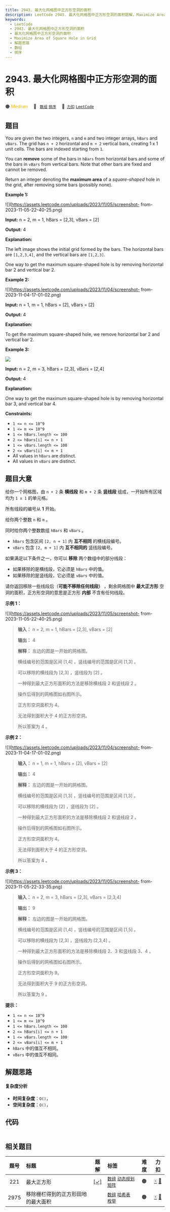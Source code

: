 ```yaml
---
title: 2943. 最大化网格图中正方形空洞的面积
description: LeetCode 2943. 最大化网格图中正方形空洞的面积题解，Maximize Area of Square Hole in Grid，包含解题思路、复杂度分析以及完整的 JavaScript 代码实现。
keywords:
  - LeetCode
  - 2943. 最大化网格图中正方形空洞的面积
  - 最大化网格图中正方形空洞的面积
  - Maximize Area of Square Hole in Grid
  - 解题思路
  - 数组
  - 排序
---
```


# 2943. 最大化网格图中正方形空洞的面积

🟠 <font color=#ffb800>Medium</font>&emsp; 🔖&ensp; [`数组`](/tag/array.md) [`排序`](/tag/sorting.md)&emsp; 🔗&ensp;[`力扣`](https://leetcode.cn/problems/maximize-area-of-square-hole-in-grid) [`LeetCode`](https://leetcode.com/problems/maximize-area-of-square-hole-in-grid)

## 题目

You are given the two integers, `n` and `m` and two integer arrays, `hBars`
and `vBars`. The grid has `n + 2` horizontal and `m + 2` vertical bars,
creating 1 x 1 unit cells. The bars are indexed starting from `1`.

You can **remove** some of the bars in `hBars` from horizontal bars and some
of the bars in `vBars` from vertical bars. Note that other bars are fixed and
cannot be removed.

Return an integer denoting the **maximum area** of a _square-shaped_ hole in
the grid, after removing some bars (possibly none).



**Example 1:**

![](https://assets.leetcode.com/uploads/2023/11/05/screenshot-
from-2023-11-05-22-40-25.png)

**Input:** n = 2, m = 1, hBars = [2,3], vBars = [2]

**Output:** 4

**Explanation:**

The left image shows the initial grid formed by the bars. The horizontal bars
are `[1,2,3,4]`, and the vertical bars are `[1,2,3]`.

One way to get the maximum square-shaped hole is by removing horizontal bar 2
and vertical bar 2.

**Example 2:**

![](https://assets.leetcode.com/uploads/2023/11/04/screenshot-
from-2023-11-04-17-01-02.png)

**Input:** n = 1, m = 1, hBars = [2], vBars = [2]

**Output:** 4

**Explanation:**

To get the maximum square-shaped hole, we remove horizontal bar 2 and vertical
bar 2.

**Example 3:**

![](https://assets.leetcode.com/uploads/2024/03/12/unsaved-image-2.png)

**Input:** n = 2, m = 3, hBars = [2,3], vBars = [2,4]

**Output:** 4

**Explanation:**

One way to get the maximum square-shaped hole is by removing horizontal bar 3,
and vertical bar 4.



**Constraints:**

  * `1 <= n <= 10^9`
  * `1 <= m <= 10^9`
  * `1 <= hBars.length <= 100`
  * `2 <= hBars[i] <= n + 1`
  * `1 <= vBars.length <= 100`
  * `2 <= vBars[i] <= m + 1`
  * All values in `hBars` are distinct.
  * All values in `vBars` are distinct.


## 题目大意

给你一个网格图，由 `n + 2` 条 **横线段**  和 `m + 2` 条 **竖线段**  组成，一开始所有区域均为 `1 x 1` 的单元格。

所有线段的编号从 **1**  开始。

给你两个整数 `n` 和 `m` 。

同时给你两个整数数组 `hBars` 和 `vBars` 。

  * `hBars` 包含区间 `[2, n + 1]` 内 **互不相同**  的横线段编号。
  * `vBars` 包含 `[2, m + 1]` 内 **互不相同的**  竖线段编号。

如果满足以下条件之一，你可以 **移除**  两个数组中的部分线段：

  * 如果移除的是横线段，它必须是 `hBars` 中的值。
  * 如果移除的是竖线段，它必须是 `vBars` 中的值。

请你返回移除一些线段后（**可能不移除任何线段）** ，剩余网格图中 **最大正方形**  空洞的面积，正方形空洞的意思是正方形 **内部**
不含有任何线段。



**示例 1：**

![](https://assets.leetcode.com/uploads/2023/11/05/screenshot-
from-2023-11-05-22-40-25.png)

> 
> 
> 
> 
> 
> **输入：** n = 2, m = 1, hBars = [2,3], vBars = [2]
> 
> **输出：** 4
> 
> **解释：** 左边的图是一开始的网格图。
> 
> 横线编号的范围是区间 [1,4] ，竖线编号的范围是区间 [1,3] 。
> 
> 可以移除的横线段为 [2,3] ，竖线段为 [2] 。
> 
> 一种得到最大正方形面积的方法是移除横线段 2 和竖线段 2 。
> 
> 操作后得到的网格图如右图所示。
> 
> 正方形空洞面积为 4。
> 
> 无法得到面积大于 4 的正方形空洞。
> 
> 所以答案为 4 。
> 
> 

**示例 2：**

![](https://assets.leetcode.com/uploads/2023/11/04/screenshot-
from-2023-11-04-17-01-02.png)

> 
> 
> 
> 
> 
> **输入：** n = 1, m = 1, hBars = [2], vBars = [2]
> 
> **输出：** 4
> 
> **解释：** 左边的图是一开始的网格图。
> 
> 横线编号的范围是区间 [1,3] ，竖线编号的范围是区间 [1,3] 。
> 
> 可以移除的横线段为 [2] ，竖线段为 [2] 。
> 
> 一种得到最大正方形面积的方法是移除横线段 2 和竖线段 2 。
> 
> 操作后得到的网格图如右图所示。
> 
> 正方形空洞面积为 4。
> 
> 无法得到面积大于 4 的正方形空洞。
> 
> 所以答案为 4 。
> 
> 

**示例 3：**

![](https://assets.leetcode.com/uploads/2023/11/05/screenshot-
from-2023-11-05-22-33-35.png)

> 
> 
> 
> 
> 
> **输入：** n = 2, m = 3, hBars = [2,3], vBars = [2,3,4]
> 
> **输出：** 9
> 
> **解释：** 左边的图是一开始的网格图。
> 
> 横线编号的范围是区间 [1,4] ，竖线编号的范围是区间 [1,5] 。
> 
> 可以移除的横线段为 [2,3] ，竖线段为 [2,3,4] 。
> 
> 一种得到最大正方形面积的方法是移除横线段 2、3 和竖线段 3、4 。
> 
> 操作后得到的网格图如右图所示。
> 
> 正方形空洞面积为 9。
> 
> 无法得到面积大于 9 的正方形空洞。
> 
> 所以答案为 9 。
> 
> 



**提示：**

  * `1 <= n <= 10^9`
  * `1 <= m <= 10^9`
  * `1 <= hBars.length <= 100`
  * `2 <= hBars[i] <= n + 1`
  * `1 <= vBars.length <= 100`
  * `2 <= vBars[i] <= m + 1`
  * `hBars` 中的值互不相同。
  * `vBars` 中的值互不相同。


## 解题思路

#### 复杂度分析

- **时间复杂度**：`O()`，
- **空间复杂度**：`O()`，

## 代码

```javascript

```

## 相关题目

<!-- prettier-ignore -->
| 题号 | 标题 | 题解 | 标签 | 难度 | 力扣 |
| :------: | :------ | :------: | :------ | :------: | :------: |
| 221 | 最大正方形 | [[✓]](/problem/0221.md) |  [`数组`](/tag/array.md) [`动态规划`](/tag/dynamic-programming.md) [`矩阵`](/tag/matrix.md) | 🟠 | [🀄️](https://leetcode.cn/problems/maximal-square) [🔗](https://leetcode.com/problems/maximal-square) |
| 2975 | 移除栅栏得到的正方形田地的最大面积 |  |  [`数组`](/tag/array.md) [`哈希表`](/tag/hash-table.md) [`枚举`](/tag/enumeration.md) | 🟠 | [🀄️](https://leetcode.cn/problems/maximum-square-area-by-removing-fences-from-a-field) [🔗](https://leetcode.com/problems/maximum-square-area-by-removing-fences-from-a-field) |
